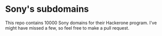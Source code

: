# Sony's subdomains
This repo contains 10000 Sony domains for their Hackerone program. I've might have missed a few, so feel free to make a pull request. 
